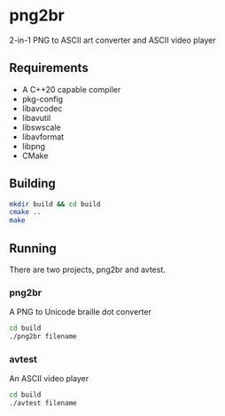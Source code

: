 # png2br
2-in-1 PNG to ASCII art converter and ASCII video player

## Requirements

* A C++20 capable compiler
* pkg-config
* libavcodec
* libavutil
* libswscale
* libavformat
* libpng
* CMake

## Building

```sh
mkdir build && cd build
cmake ..
make
```

## Running

There are two projects, png2br and avtest. 

### png2br

A PNG to Unicode braille dot converter 

```sh
cd build
./png2br filename
```

### avtest

An ASCII video player

```sh
cd build
./avtest filename
```